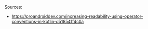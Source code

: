 Sources:

- https://proandroiddev.com/increasing-readability-using-operator-conventions-in-kotlin-d518541f4c0a